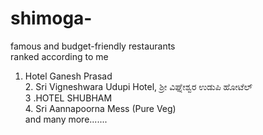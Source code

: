 # shimoga-
famous and budget-friendly restaurants 
<br>
ranked according to me 
<br>
1. Hotel Ganesh Prasad
   <br>
   2. Sri Vigneshwara Udupi Hotel, ಶ್ರೀ ವಿಘ್ನೇಶ್ವರ ಉಡುಪಿ ಹೋಟೆಲ್
      <br>
      3 .HOTEL SHUBHAM
      <br>
      4. Sri Aannapoorna Mess (Pure Veg)
      <br> and many more.......
